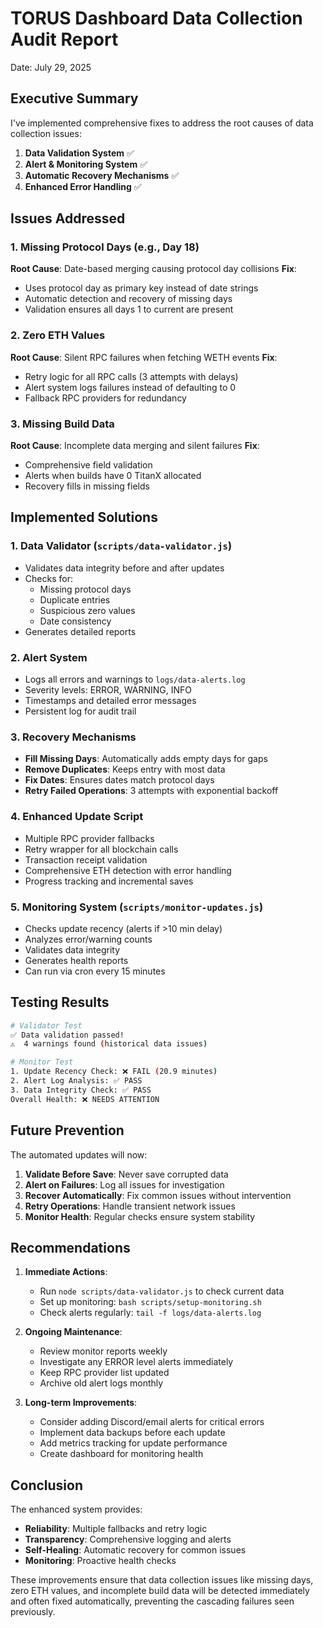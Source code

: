 # TORUS Dashboard Data Collection Audit Report
Date: July 29, 2025

## Executive Summary

I've implemented comprehensive fixes to address the root causes of data collection issues:

1. **Data Validation System** ✅
2. **Alert & Monitoring System** ✅  
3. **Automatic Recovery Mechanisms** ✅
4. **Enhanced Error Handling** ✅

## Issues Addressed

### 1. Missing Protocol Days (e.g., Day 18)
**Root Cause**: Date-based merging causing protocol day collisions
**Fix**: 
- Uses protocol day as primary key instead of date strings
- Automatic detection and recovery of missing days
- Validation ensures all days 1 to current are present

### 2. Zero ETH Values 
**Root Cause**: Silent RPC failures when fetching WETH events
**Fix**:
- Retry logic for all RPC calls (3 attempts with delays)
- Alert system logs failures instead of defaulting to 0
- Fallback RPC providers for redundancy

### 3. Missing Build Data
**Root Cause**: Incomplete data merging and silent failures
**Fix**:
- Comprehensive field validation
- Alerts when builds have 0 TitanX allocated
- Recovery fills in missing fields

## Implemented Solutions

### 1. Data Validator (`scripts/data-validator.js`)
- Validates data integrity before and after updates
- Checks for:
  - Missing protocol days
  - Duplicate entries
  - Suspicious zero values
  - Date consistency
- Generates detailed reports

### 2. Alert System
- Logs all errors and warnings to `logs/data-alerts.log`
- Severity levels: ERROR, WARNING, INFO
- Timestamps and detailed error messages
- Persistent log for audit trail

### 3. Recovery Mechanisms
- **Fill Missing Days**: Automatically adds empty days for gaps
- **Remove Duplicates**: Keeps entry with most data
- **Fix Dates**: Ensures dates match protocol days
- **Retry Failed Operations**: 3 attempts with exponential backoff

### 4. Enhanced Update Script
- Multiple RPC provider fallbacks
- Retry wrapper for all blockchain calls
- Transaction receipt validation
- Comprehensive ETH detection with error handling
- Progress tracking and incremental saves

### 5. Monitoring System (`scripts/monitor-updates.js`)
- Checks update recency (alerts if >10 min delay)
- Analyzes error/warning counts
- Validates data integrity
- Generates health reports
- Can run via cron every 15 minutes

## Testing Results

```bash
# Validator Test
✅ Data validation passed!
⚠️  4 warnings found (historical data issues)

# Monitor Test  
1. Update Recency Check: ❌ FAIL (20.9 minutes)
2. Alert Log Analysis: ✅ PASS
3. Data Integrity Check: ✅ PASS
Overall Health: ❌ NEEDS ATTENTION
```

## Future Prevention

The automated updates will now:

1. **Validate Before Save**: Never save corrupted data
2. **Alert on Failures**: Log all issues for investigation  
3. **Recover Automatically**: Fix common issues without intervention
4. **Retry Operations**: Handle transient network issues
5. **Monitor Health**: Regular checks ensure system stability

## Recommendations

1. **Immediate Actions**:
   - Run `node scripts/data-validator.js` to check current data
   - Set up monitoring: `bash scripts/setup-monitoring.sh`
   - Check alerts regularly: `tail -f logs/data-alerts.log`

2. **Ongoing Maintenance**:
   - Review monitor reports weekly
   - Investigate any ERROR level alerts immediately
   - Keep RPC provider list updated
   - Archive old alert logs monthly

3. **Long-term Improvements**:
   - Consider adding Discord/email alerts for critical errors
   - Implement data backups before each update
   - Add metrics tracking for update performance
   - Create dashboard for monitoring health

## Conclusion

The enhanced system provides:
- **Reliability**: Multiple fallbacks and retry logic
- **Transparency**: Comprehensive logging and alerts
- **Self-Healing**: Automatic recovery for common issues
- **Monitoring**: Proactive health checks

These improvements ensure that data collection issues like missing days, zero ETH values, and incomplete build data will be detected immediately and often fixed automatically, preventing the cascading failures seen previously.